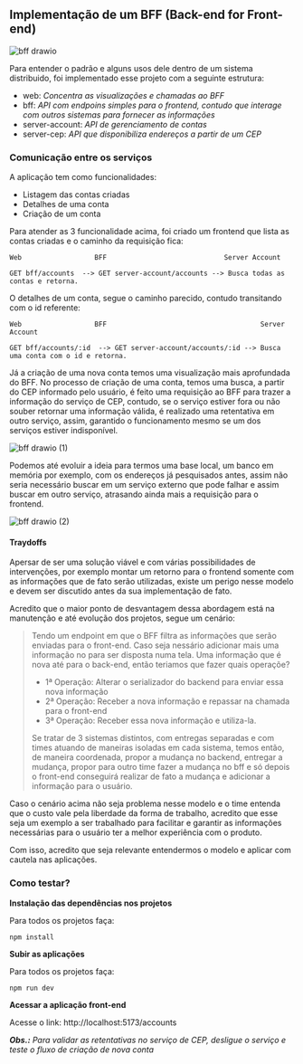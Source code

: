 ## Implementação de um BFF (Back-end for Front-end)

![bff drawio](https://user-images.githubusercontent.com/15862643/214322766-54b2a278-c427-402c-9abb-03b370bf8418.png)

Para entender o padrão e alguns usos dele dentro de um sistema distribuido, foi implementado esse projeto com a seguinte estrutura:

- web: _Concentra as visualizações e chamadas ao BFF_
- bff: _API com endpoins simples para o frontend, contudo que interage com outros sistemas para fornecer as informações_
- server-account: _API de gerenciamento de contas_
- server-cep: _API que disponibiliza endereços a partir de um CEP_

### Comunicação entre os serviços

A aplicação tem como funcionalidades:

- Listagem das contas criadas
- Detalhes de uma conta
- Criação de um conta

Para atender as 3 funcionalidade acima, foi criado um frontend que lista as contas criadas e o caminho da requisição fica:

```
Web                  BFF                             Server Account

GET bff/accounts  --> GET server-account/accounts --> Busca todas as contas e retorna.
```

O detalhes de um conta, segue o caminho parecido, contudo transitando com o id referente:

```
Web                  BFF                                      Server Account

GET bff/accounts/:id  --> GET server-account/accounts/:id --> Busca uma conta com o id e retorna.
```

Já a criação de uma nova conta temos uma visualização mais aprofundada do BFF. No processo de criação de uma conta, temos uma busca, a partir do CEP informado pelo usuário, é feito uma requisição ao BFF para trazer a informação do serviço de CEP, contudo, se o serviço estiver fora ou não souber retornar uma informação válida, é realizado uma retentativa em outro serviço, assim, garantido o funcionamento mesmo se um dos serviços estiver indisponível.

![bff drawio (1)](https://user-images.githubusercontent.com/15862643/214330528-701cdb04-ab50-4fe8-989d-19bfb6889251.png)

Podemos até evoluir a ideia para termos uma base local, um banco em memória por exemplo, com os endereços já pesquisados antes, assim não seria necessário buscar em um serviço externo que pode falhar e assim buscar em outro serviço, atrasando ainda mais a requisição para o frontend.

![bff drawio (2)](https://user-images.githubusercontent.com/15862643/214345057-3247f6d0-cf65-46f5-9668-b995ae35e02d.png)

#### Traydoffs

Apersar de ser uma solução viável e com várias possibilidades de intervenções, por exemplo montar um retorno para o frontend somente com as informações que de fato serão utilizadas, existe um perigo nesse modelo e devem ser discutido antes da sua implementação de fato.

Acredito que o maior ponto de desvantagem dessa abordagem está na manutenção e até evolução dos projetos, segue um cenário:

> Tendo um endpoint em que o BFF filtra as informações que serão enviadas para o front-end. Caso seja nessário adicionar
> mais uma informação no para ser disposta numa tela. Uma informação que é nova até para o back-end, então teriamos que
> fazer quais operaçõe?
>
> - 1ª Operação: Alterar o serializador do backend para enviar essa nova informação
> - 2ª Operação: Receber a nova informação e repassar na chamada para o front-end
> - 3ª Operação: Receber essa nova informação e utiliza-la.
>
> Se tratar de 3 sistemas distintos, com entregas separadas e com times atuando de maneiras isoladas em cada sistema, temos
> então, de maneira coordenada, propor a mudança no backend, entregar a mudança, propor para outro time fazer a mudança no
> bff e só depois o front-end conseguirá realizar de fato a mudança e adicionar a informação para o usuário.

Caso o cenário acima não seja problema nesse modelo e o time entenda que o custo vale pela liberdade da forma de trabalho, acredito que esse seja um exemplo a ser trabalhado para facilitar e garantir as informações necessárias para o usuário ter a melhor experiência com o produto.

Com isso, acredito que seja relevante entendermos o modelo e aplicar com cautela nas aplicações.

### Como testar?

**Instalação das dependências nos projetos**

Para todos os projetos faça:

```
npm install
```

**Subir as aplicações**

Para todos os projetos faça:

```
npm run dev
```

**Acessar a aplicação front-end**

Acesse o link: http://localhost:5173/accounts

_**Obs.:** Para validar as retentativas no serviço de CEP, desligue o serviço e teste o fluxo de criação de nova conta_

